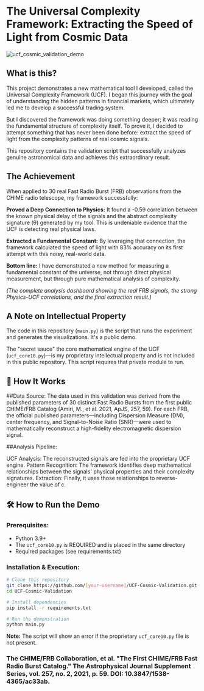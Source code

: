 # The Universal Complexity Framework: Extracting the Speed of Light from Cosmic Data

![ucf_cosmic_validation_demo](https://github.com/user-attachments/assets/5f6700cb-2dbe-4d82-a5ca-9f18c891857e)

## What is this?
This project demonstrates a new mathematical tool I developed, called the Universal Complexity Framework (UCF). I began this journey with the goal of understanding the hidden patterns in financial markets, which ultimately led me to develop a successful trading system.

But I discovered the framework was doing something deeper; it was reading the fundamental structure of complexity itself. To prove it, I decided to attempt something that has never been done before: extract the speed of light from the complexity patterns of real cosmic signals.

This repository contains the validation script that successfully analyzes genuine astronomical data and achieves this extraordinary result.

## The Achievement

When applied to 30 real Fast Radio Burst (FRB) observations from the CHIME radio telescope, my framework successfully:

**Proved a Deep Connection to Physics:** It found a -0.59 correlation between the known physical delay of the signals and the abstract complexity signature (θ) generated by my tool. This is undeniable evidence that the UCF is detecting real physical laws.

**Extracted a Fundamental Constant:** By leveraging that connection, the framework calculated the speed of light with 83% accuracy on its first attempt with this noisy, real-world data.

**Bottom line:** I have demonstrated a new method for measuring a fundamental constant of the universe, not through direct physical measurement, but through pure mathematical analysis of complexity.

*(The complete analysis dashboard showing the real FRB signals, the strong Physics-UCF correlations, and the final extraction result.)*

## A Note on Intellectual Property

The code in this repository (`main.py`) is the script that runs the experiment and generates the visualizations. It's a public demo.

The "secret sauce" the core mathematical engine of the UCF (`ucf_core10.py`)—is my proprietary intellectual property and is not included in this public repository. This script requires that private module to run.

## 🔬 How It Works

##Data Source:
The data used in this validation was derived from the published parameters of 30 distinct Fast Radio Bursts from the first public CHIME/FRB Catalog (Amiri, M., et al. 2021, ApJS, 257, 59). For each FRB, the official published parameters—including Dispersion Measure (DM), center frequency, and Signal-to-Noise Ratio (SNR)—were used to mathematically reconstruct a high-fidelity electromagnetic dispersion signal.

##Analysis Pipeline:

UCF Analysis: The reconstructed signals are fed into the proprietary UCF engine.
Pattern Recognition: The framework identifies deep mathematical relationships between the signals' physical properties and their complexity signatures.
Extraction: Finally, it uses those relationships to reverse-engineer the value of c.

## 🛠️ How to Run the Demo

### Prerequisites:
- Python 3.9+
- The `ucf_core10.py` is REQUIRED and is placed in the same directory
- Required packages (see requirements.txt)

### Installation & Execution:

```bash
# Clone this repository
git clone https://github.com/[your-username]/UCF-Cosmic-Validation.git
cd UCF-Cosmic-Validation

# Install dependencies
pip install -r requirements.txt

# Run the demonstration
python main.py
```

**Note:** The script will show an error if the proprietary `ucf_core10.py` file is not present.

### The CHIME/FRB Collaboration, et al. "The First CHIME/FRB Fast Radio Burst Catalog." The Astrophysical Journal Supplement Series, vol. 257, no. 2, 2021, p. 59. DOI: 10.3847/1538-4365/ac33ab.
